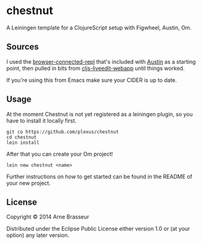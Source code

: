 # chestnut

A Leiningen template for a ClojureScript setup with Figwheel, Austin, Om.

## Sources

I used the [browser-connected-repl](https://github.com/cemerick/austin/tree/master/browser-connected-repl-sample) that's included with [Austin](https://github.com/cemerick/austin) as a starting point, then pulled in bits from [cljs-liveedit-webapp](https://github.com/ejlo/cljs-liveedit-webapp) until things worked.

If you're using this from Emacs make sure your CIDER is up to date.

## Usage

At the moment Chestnut is not yet registered as a leiningen plugin, so you have to install it locally first.

```
git co https://github.com/plexus/chestnut
cd chestnut
lein install
```

After that you can create your Om project!

```
lein new chestnut <name>
```

Further instructions on how to get started can be found in the README of your new project.

## License

Copyright © 2014 Arne Brasseur

Distributed under the Eclipse Public License either version 1.0 or (at
your option) any later version.
